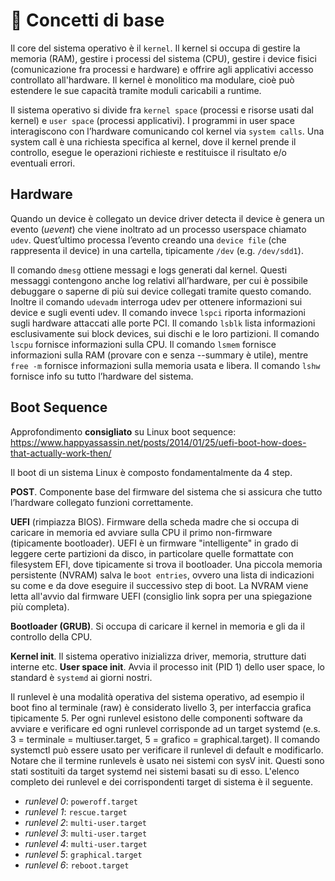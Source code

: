# 📝 Concetti di base

Il core del sistema operativo è il `kernel`. Il kernel si occupa di gestire la memoria (RAM), 
gestire i processi del sistema (CPU), gestire i device fisici (comunicazione fra processi e 
hardware) e offrire agli applicativi accesso controllato all'hardware. Il kernel è monolitico
ma modulare, cioè può estendere le sue capacità tramite moduli caricabili a runtime.

Il sistema operativo si divide fra `kernel space` (processi e risorse usati dal kernel) e 
`user space` (processi applicativi). I programmi in user space interagiscono con l’hardware
comunicando col kernel via `system calls`. Una system call è una richiesta specifica 
al kernel, dove il kernel prende il controllo, esegue le operazioni richieste e restituisce 
il risultato e/o eventuali errori.

## Hardware

Quando un device è collegato un device driver detecta il device è genera un evento (_uevent_) 
che viene inoltrato ad un processo userspace chiamato `udev`. Quest’ultimo processa l’evento
creando una `device file` (che rappresenta il device) in una cartella, tipicamente `/dev` (e.g. 
`/dev/sdd1`).

Il comando `dmesg` ottiene messagi e logs generati dal kernel. Questi messaggi contengono 
anche log relativi all’hardware, per cui è possibile debuggare o saperne di più sui device 
collegati tramite questo comando. Inoltre il comando `udevadm` interroga udev per ottenere 
informazioni sui device e sugli eventi udev. Il comando invece `lspci` riporta informazioni 
sugli hardware attaccati alle porte PCI. Il comando `lsblk` lista informazioni 
esclusivamente sui block devices, sui dischi e le loro partizioni. Il comando `lscpu` 
fornisce informazioni sulla CPU. Il comando `lsmem` fornisce informazioni sulla RAM 
(provare con e senza --summary è utile), mentre `free -m` fornisce informazioni sulla memoria 
usata e libera. Il comando `lshw` fornisce info su tutto l’hardware del sistema.

## Boot Sequence

Approfondimento **consigliato** su Linux boot sequence:
https://www.happyassassin.net/posts/2014/01/25/uefi-boot-how-does-that-actually-work-then/

Il boot di un sistema Linux è composto fondamentalmente da 4 step. 

**POST**. Componente base del firmware del sistema che si assicura che tutto l’hardware 
collegato funzioni correttamente.  

**UEFI** (rimpiazza BIOS). Firmware della scheda madre che si occupa di caricare in memoria ed 
avviare sulla CPU il primo non-firmware (tipicamente bootloader). UEFI è un firmware 
"intelligente" in grado di leggere certe partizioni da disco, in particolare quelle formattate
con filesystem EFI, dove tipicamente si trova il bootloader. Una piccola memoria persistente
(NVRAM) salva le `boot entries`, ovvero una lista di indicazioni su come e da dove eseguire il
successivo step di boot. La NVRAM viene letta all'avvio dal firmware UEFI (consiglio link 
sopra per una spiegazione più completa).

**Bootloader (GRUB)**. Si occupa di caricare il kernel in memoria e gli da il controllo 
della CPU. 

**Kernel init**. Il sistema operativo inizializza driver, memoria, strutture dati interne 
etc. **User space init**. Avvia il processo init (PID 1) dello user space, lo standard è 
`systemd` ai giorni nostri.

Il runlevel è una modalità operativa del sistema operativo, ad esempio il boot fino al 
terminale (raw) è considerato livello 3, per interfaccia grafica tipicamente 5. Per ogni 
runlevel esistono delle componenti software da avviare e verificare ed ogni runlevel 
corrisponde ad un target systemd (e.s. 3 = terminale = multiuser.target, 5 = grafico = 
graphical.target).  Il comando systemctl può essere usato per verificare il runlevel di 
default e modificarlo. Notare che il termine runlevels è usato nei sistemi con sysV init. 
Questi sono stati sostituiti da target systemd nei sistemi basati su di esso. L'elenco 
completo dei runlevel e dei corrispondenti target di sistema è il seguente.

- _runlevel 0_: `poweroff.target`
- _runlevel 1_: `rescue.target`
- _runlevel 2_: `multi-user.target`
- _runlevel 3_: `multi-user.target`
- _runlevel 4_: `multi-user.target`
- _runlevel 5_: `graphical.target`
- _runlevel 6_: `reboot.target`
